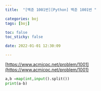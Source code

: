 ```yaml
---
title:  "[백준 1001번][Python] 백준 1001번 "

categories: boj
tags: [boj]

toc: false
toc_sticky: false

date: 2022-01-01 12:30:09

---
```

[https://www.acmicpc.net/problem/1001](https://www.acmicpc.net/problem/1001)

```python
a,b =map(int,input().split())
print(a-b)
```